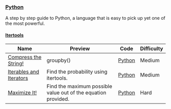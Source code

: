 ### [Python](https://www.hackerrank.com/domains/python)
A step by step guide to Python, a language that is easy to pick up yet one of the most powerful.

#### [Itertools](https://www.hackerrank.com/domains/python/py-itertools)

Name | Preview | Code | Difficulty
---- | ------- | ---- | ----------
[Compress the String! ](https://www.hackerrank.com/challenges/compress-the-string)|groupby()|[Python](compress-the-string.py)|Medium
[Iterables and Iterators](https://www.hackerrank.com/challenges/iterables-and-iterators)|Find the probability using itertools.|[Python](iterables-and-iterators.py)|Medium
[Maximize It!](https://www.hackerrank.com/challenges/maximize-it)|Find the maximum possible value out of the equation provided.|[Python](maximize-it.py)|Hard


